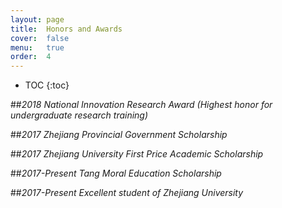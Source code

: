 ```yaml
---
layout: page
title:  Honors and Awards
cover:  false
menu:   true
order:  4
---
```


* TOC
{:toc}

##_2018 National Innovation Research Award (Highest honor for undergraduate research training)_

##_2017 Zhejiang Provincial Government Scholarship_

##_2017 Zhejiang University First Price Academic Scholarship_

##_2017-Present Tang Moral Education Scholarship_

##_2017-Present Excellent student of Zhejiang University_
